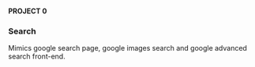 #### PROJECT 0 ####

### Search ###

Mimics google search page, google images search and google advanced search front-end.
